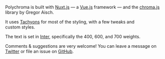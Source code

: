 Polychroma is built with [Nuxt.js](https://nuxtjs.org/) — a 
[Vue.js](https://vuejs.org/) framework — and the
[chroma.js](https://vis4.net/chromajs/) library by 
Gregor&nbsp;Aisch.

It uses [Tachyons](http://tachyons.io/) for most of the styling,
with a few tweaks and custom&nbsp;styles.

The text is set in [Inter](https://rsms.me/inter/),
specifically the 400, 600, and 700&nbsp;weights.

Comments & suggestions are very welcome! You can leave a message 
on [Twitter](https://twitter.com/stormwarning) or file an issue 
on&nbsp;[GitHub](https://github.com/stormwarning/polychroma).

